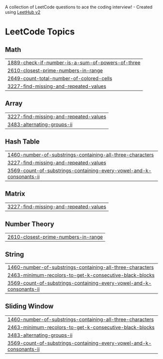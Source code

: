 A collection of LeetCode questions to ace the coding interview! - Created using [LeetHub v2](https://github.com/arunbhardwaj/LeetHub-2.0)
<!---LeetCode Topics Start-->
# LeetCode Topics
## Math
|  |
| ------- |
| [1889-check-if-number-is-a-sum-of-powers-of-three](https://github.com/shivam-72/DSACodes/tree/master/1889-check-if-number-is-a-sum-of-powers-of-three) |
| [2610-closest-prime-numbers-in-range](https://github.com/shivam-72/DSACodes/tree/master/2610-closest-prime-numbers-in-range) |
| [2649-count-total-number-of-colored-cells](https://github.com/shivam-72/DSACodes/tree/master/2649-count-total-number-of-colored-cells) |
| [3227-find-missing-and-repeated-values](https://github.com/shivam-72/DSACodes/tree/master/3227-find-missing-and-repeated-values) |
## Array
|  |
| ------- |
| [3227-find-missing-and-repeated-values](https://github.com/shivam-72/DSACodes/tree/master/3227-find-missing-and-repeated-values) |
| [3483-alternating-groups-ii](https://github.com/shivam-72/DSACodes/tree/master/3483-alternating-groups-ii) |
## Hash Table
|  |
| ------- |
| [1460-number-of-substrings-containing-all-three-characters](https://github.com/shivam-72/DSACodes/tree/master/1460-number-of-substrings-containing-all-three-characters) |
| [3227-find-missing-and-repeated-values](https://github.com/shivam-72/DSACodes/tree/master/3227-find-missing-and-repeated-values) |
| [3569-count-of-substrings-containing-every-vowel-and-k-consonants-ii](https://github.com/shivam-72/DSACodes/tree/master/3569-count-of-substrings-containing-every-vowel-and-k-consonants-ii) |
## Matrix
|  |
| ------- |
| [3227-find-missing-and-repeated-values](https://github.com/shivam-72/DSACodes/tree/master/3227-find-missing-and-repeated-values) |
## Number Theory
|  |
| ------- |
| [2610-closest-prime-numbers-in-range](https://github.com/shivam-72/DSACodes/tree/master/2610-closest-prime-numbers-in-range) |
## String
|  |
| ------- |
| [1460-number-of-substrings-containing-all-three-characters](https://github.com/shivam-72/DSACodes/tree/master/1460-number-of-substrings-containing-all-three-characters) |
| [2463-minimum-recolors-to-get-k-consecutive-black-blocks](https://github.com/shivam-72/DSACodes/tree/master/2463-minimum-recolors-to-get-k-consecutive-black-blocks) |
| [3569-count-of-substrings-containing-every-vowel-and-k-consonants-ii](https://github.com/shivam-72/DSACodes/tree/master/3569-count-of-substrings-containing-every-vowel-and-k-consonants-ii) |
## Sliding Window
|  |
| ------- |
| [1460-number-of-substrings-containing-all-three-characters](https://github.com/shivam-72/DSACodes/tree/master/1460-number-of-substrings-containing-all-three-characters) |
| [2463-minimum-recolors-to-get-k-consecutive-black-blocks](https://github.com/shivam-72/DSACodes/tree/master/2463-minimum-recolors-to-get-k-consecutive-black-blocks) |
| [3483-alternating-groups-ii](https://github.com/shivam-72/DSACodes/tree/master/3483-alternating-groups-ii) |
| [3569-count-of-substrings-containing-every-vowel-and-k-consonants-ii](https://github.com/shivam-72/DSACodes/tree/master/3569-count-of-substrings-containing-every-vowel-and-k-consonants-ii) |
<!---LeetCode Topics End-->